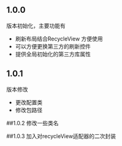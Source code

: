 ## 1.0.0

版本初始化，主要功能有
* 刷新布局结合RecycleView 方便使用
* 可以方便更换第三方的刷新控件
* 提供全局初始化的第三方库属性

## 1.0.1
版本修改
* 更改配置类
* 修改包路径

##1.0.2
修改一些类名

##1.0.3
加入对recycleView适配器的二次封装


